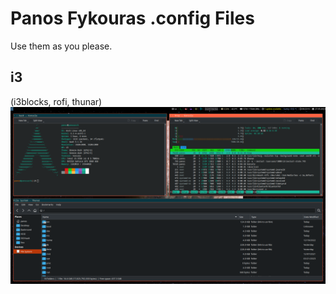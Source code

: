 # **Panos Fykouras .config Files**
Use them as you please.

## i3
(i3blocks, rofi, thunar)
![alt text](pictures/i3.png)

